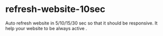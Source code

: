 # refresh-website-10sec
Auto refresh website in 5/10/15/30 sec so that it should be responsive.
It help your website to be always active .
